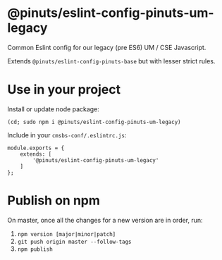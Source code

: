 # @pinuts/eslint-config-pinuts-um-legacy
Common Eslint config for our legacy (pre ES6) UM / CSE Javascript.

Extends `@pinuts/eslint-config-pinuts-base` but with lesser strict rules.


# Use in your project

Install or update node package:
```
(cd; sudo npm i @pinuts/eslint-config-pinuts-um-legacy)
```

Include in your `cmsbs-conf/.eslintrc.js`:

```
module.exports = {
    extends: [
        '@pinuts/eslint-config-pinuts-um-legacy'
    ]
};
```

# Publish on npm

On master, once all the changes for a new version are in order, run:

1. `npm version [major|minor|patch]`
2. `git push origin master --follow-tags`
3. `npm publish`
